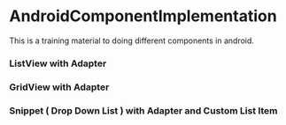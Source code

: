 # AndroidComponentImplementation
This is a training material to doing different components in android.

### ListView with Adapter
### GridView with Adapter
### Snippet ( Drop Down List ) with Adapter and Custom List Item
